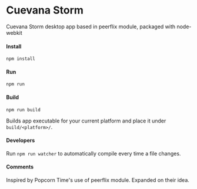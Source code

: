 # Cuevana Storm

Cuevana Storm desktop app based in peerflix module, packaged with node-webkit

#### Install

`npm install`

#### Run

`npm run`

#### Build

`npm run build` 

Builds app executable for your current platform and place it under `build/<platform>/`.

#### Developers

Run `npm run watcher` to automatically compile every time a file changes.

#### Comments

Inspired by Popcorn Time's use of peerflix module. Expanded on their idea.
